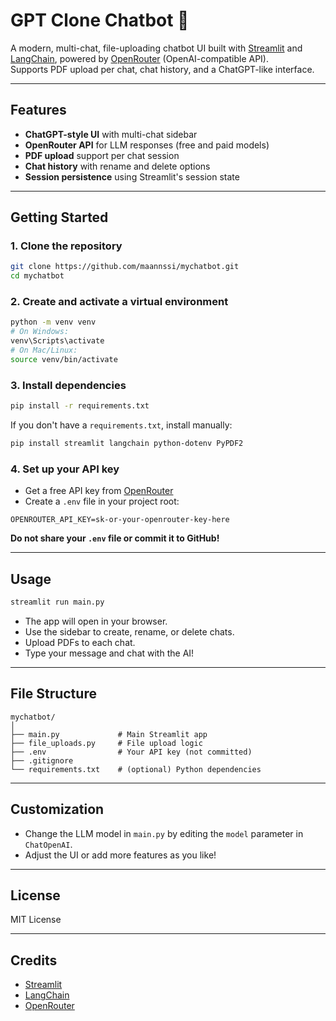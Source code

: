 # GPT Clone Chatbot 🤖

A modern, multi-chat, file-uploading chatbot UI built with [Streamlit](https://streamlit.io/) and [LangChain](https://python.langchain.com/), powered by [OpenRouter](https://openrouter.ai/) (OpenAI-compatible API).  
Supports PDF upload per chat, chat history, and a ChatGPT-like interface.

---

## Features

- **ChatGPT-style UI** with multi-chat sidebar
- **OpenRouter API** for LLM responses (free and paid models)
- **PDF upload** support per chat session
- **Chat history** with rename and delete options
- **Session persistence** using Streamlit's session state

---

## Getting Started

### 1. Clone the repository

```bash
git clone https://github.com/maannssi/mychatbot.git
cd mychatbot
```

### 2. Create and activate a virtual environment

```bash
python -m venv venv
# On Windows:
venv\Scripts\activate
# On Mac/Linux:
source venv/bin/activate
```

### 3. Install dependencies

```bash
pip install -r requirements.txt
```

If you don't have a `requirements.txt`, install manually:

```bash
pip install streamlit langchain python-dotenv PyPDF2
```

### 4. Set up your API key

- Get a free API key from [OpenRouter](https://openrouter.ai/)
- Create a `.env` file in your project root:

```
OPENROUTER_API_KEY=sk-or-your-openrouter-key-here
```

**Do not share your `.env` file or commit it to GitHub!**

---

## Usage

```bash
streamlit run main.py
```

- The app will open in your browser.
- Use the sidebar to create, rename, or delete chats.
- Upload PDFs to each chat.
- Type your message and chat with the AI!

---

## File Structure

```
mychatbot/
│
├── main.py             # Main Streamlit app
├── file_uploads.py     # File upload logic
├── .env                # Your API key (not committed)
├── .gitignore
└── requirements.txt    # (optional) Python dependencies
```

---

## Customization

- Change the LLM model in `main.py` by editing the `model` parameter in `ChatOpenAI`.
- Adjust the UI or add more features as you like!

---

## License

MIT License

---

## Credits

- [Streamlit](https://streamlit.io/)
- [LangChain](https://python.langchain.com/)
- [OpenRouter](https://openrouter.ai/)
